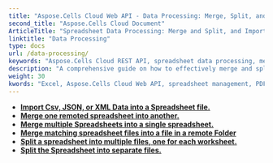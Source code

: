 ```yaml
---
title: "Aspose.Cells Cloud Web API - Data Processing: Merge, Split, and Import Data."
second_title: "Aspose.Cells Cloud Document"
ArticleTitle: "Spreadsheet Data Processing: Merge and Split, and Import Data."
linktitle: "Data Processing"
type: docs
url: /data-processing/
keywords: "Aspose.Cells Cloud REST API, spreadsheet data processing, merge, split, import data."
description: "A comprehensive guide on how to effectively merge and split spreadsheet data using Aspose.Cells Cloud REST API."
weight: 30
kwords: "Excel, Aspose.Cells Cloud Web API, spreadsheet management, PDF, CSV, JSON, Markdown, developer documentation, data manipulation, cloud services"
---
```


- **[Import Csv, JSON, or XML Data into a Spreadsheet file.](https://docs.aspose.cloud/cells/import-data-into-spreadsheet/)**
- **[Merge one remoted spreadsheet into another.](https://docs.aspose.cloud/cells/merge-remote-spreadsheet/)**
- **[Merge multiple Spreadsheets into a single spreadsheet.](https://docs.aspose.cloud/cells/merge-spreadsheets/)**
- **[Merge matching spreadsheet files into a file in a remote Folder](https://docs.aspose.cloud/cells/merge-spreadsheets-in-remote-folder/)**
- **[Split a spreadsheet into multiple files, one for each worksheet.](https://docs.aspose.cloud/cells/split-remote-spreadsheet/)**
- **[Split the Spreadsheet into separate files.](https://docs.aspose.cloud/cells/split-spreadsheet/)**
